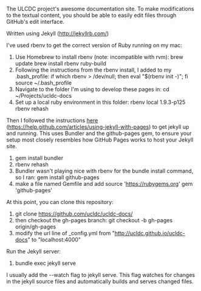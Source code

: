 The ULCDC project's awesome documentation site. To make modifications to the textual content, you should be able to easily edit files through GitHub's edit interface. 

Written using Jekyll (http://jekyllrb.com/)

I've used rbenv to get the correct version of Ruby running on my mac:

  1. Use Homebrew to install rbenv (note: incompatible with rvm): 
      brew update
      brew install rbenv ruby-build
  2. Following the instructions from the rbenv install, I added to my .bash_profile:
      if which rbenv > /dev/null; then eval "$(rbenv init -)"; fi
      source ~/.bash_profile
  3. Navigate to the folder I'm using to develop these pages in:
      cd ~/Projects/ucldc-docs
  4. Set up a local ruby environment in this folder:
      rbenv local 1.9.3-p125
      rbenv rehash

Then I followed the instructions [here](https://help.github.com/articles/using-jekyll-with-pages) (https://help.github.com/articles/using-jekyll-with-pages) to get jekyll up and running. This uses Bundler and the github-pages gem, to ensure your setup most closely resembles how GitHub Pages works to host your Jekyll site. 

  1. gem install bundler
  2. rbenv rehash
  3. Bundler wasn't playing nice with rbenv for the bundle install command, so I ran:
      gem install github-pages
  4. make a file named Gemfile and add 
      source 'https://rubygems.org'
      gem 'github-pages'

At this point, you can clone this repository: 

  1. git clone https://github.com/ucldc/ucldc-docs/
  2. then checkout the gh-pages branch: git checkout -b gh-pages origin/gh-pages
  3. modify the url line of _config.yml from "http://ucldc.github.io/ucldc-docs" to "localhost:4000"

Run the Jekyll server:

  1. bundle exec jekyll serve

I usually add the --watch flag to jekyll serve. This flag watches for changes in the jekyll source files and automatically builds and serves changed files. 
